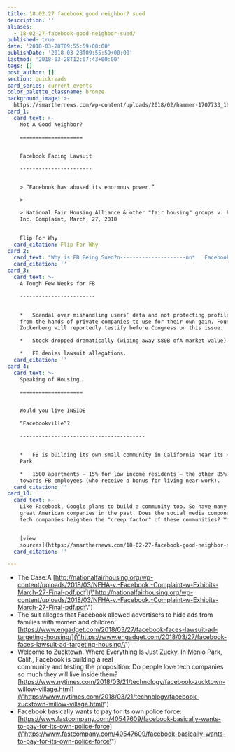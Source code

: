 ```yaml
---
title: 18.02.27 facebook good neighbor? sued
description: ''
aliases:
  - 18-02-27-facebook-good-neighbor-sued/
published: true
date: '2018-03-28T09:55:59+00:00'
publishDate: '2018-03-28T09:55:59+00:00'
lastmod: '2018-03-28T12:07:43+00:00'
tags: []
post_author: []
section: quickreads
card_series: current events
color_palette_classname: bronze
background_image: >-
  https://smarthernews.com/wp-content/uploads/2018/02/hammer-1707733_1920-360x360.jpg
card_1:
  card_text: >-
    Not A Good Neighbor?

    ====================


    Facebook Facing Lawsuit

    -----------------------


    > “Facebook has abused its enormous power.”

    > 

    > National Fair Housing Alliance & other "fair housing" groups v. Facebook,
    Inc. Complaint, March, 27, 2018


    Flip For Why
  card_citation: Flip For Why
card_2:
  card_text: "Why is FB Being Sued?n---------------------nn*   Facebook offers companies ways to advertise or “target” certain people by age, gender, etc.n*   Housing groups suing say this FB feature allows “landlords and real estate brokers to exclude families with children, women, and other protected classes of people from receiving housing ads.ax1Dn*   **Bottom Line: FB is accused of enabling housing discrimination.**"
  card_citation: ''
card_3:
  card_text: >-
    A Tough Few Weeks for FB

    ------------------------


    *   Scandal over mishandling users’ data and not protecting profile data
    from the hands of private companies to use for their own gain. Founder Mark
    Zuckerberg will reportedly testify before Congress on this issue.

    *   Stock dropped dramatically (wiping away $80B ofA market value).

    *   FB denies lawsuit allegations.
  card_citation: ''
card_4:
  card_text: >-
    Speaking of Housing…

    ====================


    Would you live INSIDE  

    “Facebookville”?

    ----------------------------------------


    *   FB is building its own small community in California near its HQ: Willow
    Park

    *   1500 apartments – 15% for low income residents – the other 85% catered
    towards FB employees (who receive a bonus for living near work).
  card_citation: ''
card_10:
  card_text: >-
    Like Facebook, Google plans to build a community too. So have many other
    great American companies in the past. Does the social media component of the
    tech companies heighten the "creep factor" of these communities? You decide.


    [view
    sources](https://smarthernews.com/18-02-27-facebook-good-neighbor-sued/)
  card_citation: ''

---
```

*   The Case:A [http://nationalfairhousing.org/wp-content/uploads/2018/03/NFHA-v.-Facebook.-Complaint-w-Exhibits-March-27-Final-pdf.pdf](\"http://nationalfairhousing.org/wp-content/uploads/2018/03/NFHA-v.-Facebook.-Complaint-w-Exhibits-March-27-Final-pdf.pdf\")
*   The suit alleges that Facebook allowed advertisers to hide ads from families with women and children: [https://www.engadget.com/2018/03/27/facebook-faces-lawsuit-ad-targeting-housing/](\"https://www.engadget.com/2018/03/27/facebook-faces-lawsuit-ad-targeting-housing/\")
*   Welcome to Zucktown. Where Everything Is Just Zucky. In Menlo Park, Calif., Facebook is building a real  
    community and testing the proposition: Do people love tech companies so much they will live inside them?[https://www.nytimes.com/2018/03/21/technology/facebook-zucktown-willow-village.html](\"https://www.nytimes.com/2018/03/21/technology/facebook-zucktown-willow-village.html\")
*   Facebook basically wants to pay for its own police force: [https://www.fastcompany.com/40547609/facebook-basically-wants-to-pay-for-its-own-police-force](\"https://www.fastcompany.com/40547609/facebook-basically-wants-to-pay-for-its-own-police-force\")